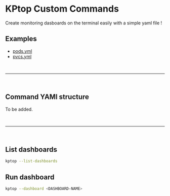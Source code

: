 
# KPtop Custom Commands

Create monitoring dasboards on the terminal easily with a simple yaml file !



## Examples
- [pods.yml](../../examples/dashboards/pods.yml)
- [pvcs.yml](../../examples/dashboards/pvcs.yml)


<br>

---

<br>

## Command YAMl structure

To be added.


<br>

---

<br>

## List dashboards

```bash
kptop --list-dashboards
```


## Run dashboard


```bash
kptop --dashboard <DASHBOARD-NAME>
```
